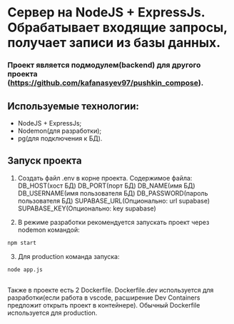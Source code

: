 # Сервер на NodeJS + ExpressJs. Обрабатывает входящие запросы, получает записи из базы данных.

### Проект является подмодулем(backend) для другого проекта (https://github.com/kafanasyev97/pushkin_compose).

## Используемые технологии:

- NodeJS + ExpressJs;
- Nodemon(для разработки);
- pg(для подключения к БД).

## Запуск проекта

1. Создать файл .env в корне проекта. Содержимое файла:
   DB_HOST(хост БД)
   DB_PORT(порт БД)
   DB_NAME(имя БД)
   DB_USERNAME(имя пользователя БД)
   DB_PASSWORD(пароль пользователя БД)
   SUPABASE_URL(Опционально: url supabase)
   SUPABASE_KEY(Опционально: key supabase)

2. В режиме разработки рекомендуется запускать проект через nodemon командой:

```sh
npm start
```

3. Для production команда запуска:

```sh
node app.js
```

##

Также в проекте есть 2 Dockerfile. Dockerfile.dev используется для разработки(если работа в vscode, расширение Dev Containers предложит открыть проект в контейнере). Обычный Dockerfile используется для production.
